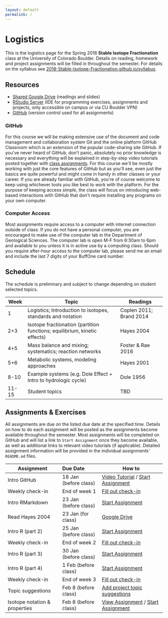 ```yaml
---
layout: default
permalink: /
---
```


# Logistics

This is the logistics page for the Spring 2018 **Stable Isotope Fractionation** class at the University of Colorado Boulder. Details on reading, homework and project assignments will be filled in throughout the semester. For details on the syllabus see [2018-Stable-Isotope-Fractionation.github.io/syllabus](https://2018-Stable-Isotope-Fractionation.github.io/syllabus).

## Resources

 - [Shared Google Drive](https://goo.gl/yYxMR1) (readings and slides)
 - [RStudio Server](moab.colorado.edu:8787) (IDE for programming exercises, assignments and projects, only accessible on campus or via CU Boulder VPN)
 - [GitHub](https://github.com/) (version control used for all assignments)

### GitHub

For this course we will be making extensive use of the document and code management and collaboration system Git and the online platform GitHub Classroom which is an extension of the popular code-sharing site GitHub. If you've never heard of GitHub, don't panic, absolutely no prior knowledge is necessary and everything will be explained in step-by-step video tutorials posted together with [class assignments](https://2018-Stable-Isotope-Fractionation.github.io/schedule/#assignments). For this course we'll be mostly working with just the core features of GitHub but as you'll see, even just the basics are quite powerful and might come in handy in other classes or your career. If you are already familiar with GitHub, you're of course welcome to keep using whichever tools you like best to work with the platform. For the purpose of keeping access simple, the class will focus on introducing web-based interactions with GitHub that don't require installing any programs on your own computer.

### Computer Access

Most assignments require access to a computer with internet connection outside of class. If you do not have a personal computer, you are encouraged to make use of the computer lab in the Department of Geological Sciences. The computer lab is open M-F from 6:30am to 6pm and available to you unless it is in active use by a computing class. Should you require after-hour access to the computer lab, please send me an email and include the last 7 digits of your BuffOne card number.

## Schedule

The schedule is preliminary and subject to change depending on student selected topics.

Week  | Topic                                                                     | Readings
------|---------------------------------------------------------------------------|------------------------
1     | Logistics; Introduction to isotopes, standards and notation               | Coplen 2011; Brand 2014
2+3   | Isotope fractionation (partition functions; equilibrium, kinetic effects) | Hayes 2004
4+5   | Mass balance and mixing; systematics; reaction networks                   | Foster & Rae 2016
5+6   | Metabolic systems, modeling approaches                                    | Hayes 2001
8-10  | Example systems (e.g. Dole Effect + Intro to hydrologic cycle)            | Dole 1956
11-15 | Student topics                                                            | TBD

## Assignments & Exercises

All assignments are due on the listed due date at the specified time. Details on how to do each assignment will be posted as the assignments become available throughout the semester. Most assignments will be completed on GitHub and will list a link to `Start Assignment` once they become available, as well as additional links to relevant video tutorials (if applicable). Detailed assignment information will be provided in the individual assignments' `README.md` files.


| Assignment                    | Due Date              | How to                                                                                                       |
|-------------------------------|:----------------------|--------------------------------------------------------------------------------------------------------------|
| Intro GitHub                  | 18 Jan (before class) | [Video Tutorial](https://youtu.be/bRkpm1LTpkY) / [Start Assignment](https://classroom.github.com/a/wAvQp94F) |
| Weekly check-in               | End of week 1         | [Fill out check-in](https://goo.gl/forms/HRXTCgUi8AwLEMRr1)                                                  |
| Intro RMarkdown               | 23 Jan (before class) | [Start Assignment](https://classroom.github.com/a/2u8l1Z_E)                                                  |
| Read Hayes 2004               | 23 Jan (for class)    | [Google Drive](https://goo.gl/yYxMR1)                                                                        |
| Intro R (part 2)              | 25 Jan (before class) | [Start Assignment](https://classroom.github.com/a/fO619WiO)                                                  |
| Weekly check-in               | End of week 2         | [Fill out check-in](https://goo.gl/forms/dlvbqVdMwBC9Pfyv1)                                                  |
| Intro R (part 3)              | 30 Jan (before class) | [Start Assignment](https://classroom.github.com/a/Xpt8I_bV)                                                  |
| Intro R (part 4)              | 1 Feb (before class)  | [Start Assignment](https://classroom.github.com/a/ilcAWDFw)                                                  |
| Weekly check-in               | End of week  3        | [Fill out check-in](https://goo.gl/forms/ZnNruk9K5vUvLa802)                                                  |
| Topic suggestions             | Feb 8 (before class)  | [Add project topic suggestions](https://goo.gl/qhfGYh)                                                       |
| Isotope notation & properties | Feb 8 (before class)  | [View Assignment](https://goo.gl/oA8xk4) / [Start Assignment](https://classroom.github.com/a/vXT7DF9e)       |
